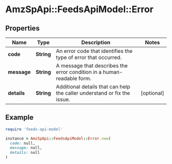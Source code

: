 # AmzSpApi::FeedsApiModel::Error

## Properties

| Name | Type | Description | Notes |
| ---- | ---- | ----------- | ----- |
| **code** | **String** | An error code that identifies the type of error that occurred. |  |
| **message** | **String** | A message that describes the error condition in a human-readable form. |  |
| **details** | **String** | Additional details that can help the caller understand or fix the issue. | [optional] |

## Example

```ruby
require 'feeds-api-model'

instance = AmzSpApi::FeedsApiModel::Error.new(
  code: null,
  message: null,
  details: null
)
```

